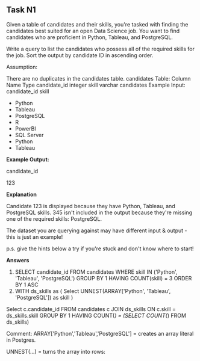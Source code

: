 ## Task N1
Given a table of candidates and their skills, you're tasked with finding the candidates best suited for an open Data Science job. You want to find candidates who are proficient in Python, Tableau, and PostgreSQL.

Write a query to list the candidates who possess all of the required skills for the job. Sort the output by candidate ID in ascending order.

Assumption:

There are no duplicates in the candidates table.
candidates Table:
Column Name	Type
candidate_id	integer
skill	varchar
candidates Example Input:
candidate_id	skill
- Python
- Tableau
-	PostgreSQL
-	R
-	PowerBI
-	SQL Server
-	Python
-	Tableau

**Example Output:** 

candidate_id

123

**Explanation**

Candidate 123 is displayed because they have Python, Tableau, and PostgreSQL skills. 345 isn't included in the output because they're missing one of the required skills: PostgreSQL.

The dataset you are querying against may have different input & output - this is just an example!

p.s. give the hints below a try if you're stuck and don't know where to start!

**Answers**
1. SELECT candidate_id FROM candidates
WHERE skill IN ('Python', 'Tableau', 'PostgreSQL')
GROUP BY 1
HAVING COUNT(skill) = 3
ORDER BY 1 ASC
2. WITH ds_skills as (
Select UNNEST(ARRAY['Python', 'Tableau', 'PostgreSQL']) as skill
) 

Select c.candidate_id
FROM candidates c
JOIN ds_skills ON c.skill = ds_skills.skill
GROUP BY 1
HAVING COUNT(*) = (SELECT COUNT(*) FROM ds_skills)

Comment: ARRAY['Python','Tableau','PostgreSQL'] = creates an array literal in Postgres.

UNNEST(...) = turns the array into rows:
